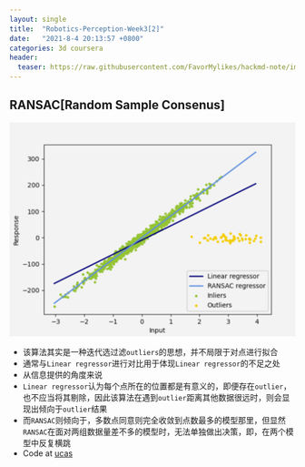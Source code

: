 ```yaml
---
layout: single
title:  "Robotics-Perception-Week3[2]"
date:   "2021-8-4 20:13:57 +0800"
categories: 3d coursera
header:
  teaser: https://raw.githubusercontent.com/FavorMylikes/hackmd-note/img/img20210804142207.png
---
```


## RANSAC[Random Sample Consenus]

<img src="https://raw.githubusercontent.com/FavorMylikes/hackmd-note/img/img20210805200032.png" alt="20210805200032">

- 该算法其实是一种迭代选过滤`outliers`的思想，并不局限于对点进行拟合
- 通常与`Linear regressor`进行对比用于体现`Linear regressor`的不足之处
- 从信息提供的角度来说
- `Linear regressor`认为每个点所在的位置都是有意义的，即便存在`outlier`，也不应当将其剔除，因此该算法在遇到`outlier`距离其他数据很远时，则会显现出倾向于`outlier`结果
- 而`RANSAC`则倾向于，多数点同意则完全收敛到点数最多的模型那里，但显然`RANSAC`在面对两组数据量差不多的模型时，无法单独做出决策，即，在两个模型中反复横跳
- Code at [ucas](http://ucas/jupyter/lab/tree/Ransac.ipynb)